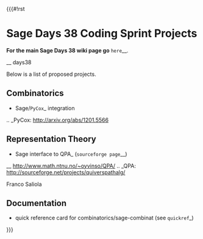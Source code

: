 {{{#!rst

Sage Days 38 Coding Sprint Projects
===================================

**For the main Sage Days 38 wiki page go** `here`__.

__ days38

Below is a list of proposed projects.

Combinatorics
-------------

* Sage/`PyCox`_ integration

.. _PyCox: http://arxiv.org/abs/1201.5566

Representation Theory
---------------------

* Sage interface to QPA_ (`sourceforge page`__)

__ http://www.math.ntnu.no/~oyvinso/QPA/
.. _QPA: http://sourceforge.net/projects/quiverspathalg/

 Franco Saliola

Documentation
-------------

* quick reference card for combinatorics/sage-combinat (see `quickref`_)

}}}

